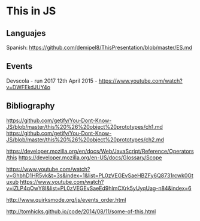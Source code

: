 # This in JS

## Languajes

Spanish: https://github.com/demipel8/ThisPresentation/blob/master/ES.md

## Events

Devscola - run 2017 12th April 2015 - https://www.youtube.com/watch?v=DWFEkdJUY4o

## Bibliography

https://github.com/getify/You-Dont-Know-JS/blob/master/this%20%26%20object%20prototypes/ch1.md
https://github.com/getify/You-Dont-Know-JS/blob/master/this%20%26%20object%20prototypes/ch2.md

https://developer.mozilla.org/en/docs/Web/JavaScript/Reference/Operators/this
https://developer.mozilla.org/en-US/docs/Glossary/Scope

https://www.youtube.com/watch?v=GhbhD1HR5vk&t=3s&index=1&list=PL0zVEGEvSaeHBZFy6Q8731rcwk0Gtuxub
https://www.youtube.com/watch?v=iZLP4qOwY8I&list=PL0zVEGEvSaeEd9hlmCXrk5yUyqUag-n84&index=6

http://www.quirksmode.org/js/events_order.html

http://tomhicks.github.io/code/2014/08/11/some-of-this.html